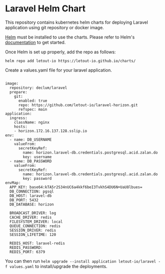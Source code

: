 # Laravel Helm Chart
This repository contains kubernetes helm charts for deploying Laravel application using git repository or docker image.


[Helm](https://helm.sh/) must be installed to use the charts. Please refer to Helm's [documentation](https://helm.sh/docs/) to get started.

Once Helm is set up properly, add the repo as follows:

```shell
helm repo add letout-io https://letout-io.github.io/charts/
```

Create a values.yaml file for your laravel application.

```shell

image:
  repository: declum/laravel
  prepare:
    git:
      enabled: true
      repo: https://github.com/letout-io/laravel-horizon.git
      refspec: main
application:
  ingress:
    className: nginx
    hosts:
    - horizon.172.16.137.128.sslip.io
env:
  - name: DB_USERNAME
    valueFrom:
      secretKeyRef:
        name: horizon.laravel-db.credentials.postgresql.acid.zalan.do
        key: username
  - name: DB_PASSWORD
    valueFrom:
      secretKeyRef:
        name: horizon.laravel-db.credentials.postgresql.acid.zalan.do
        key: password
envMap:
  APP_KEY: base64:kTA5r2S34nUC6a4kkf6beI3TvkhS4DU6N+UaU8lbues=
  DB_CONNECTION: pgsql
  DB_HOST: laravel-db
  DB_PORT: 5432
  DB_DATABASE: horizon

  BROADCAST_DRIVER: log
  CACHE_DRIVER: redis
  FILESYSTEM_DRIVER: local
  QUEUE_CONNECTION: redis
  SESSION_DRIVER: redis
  SESSION_LIFETIME: 120

  REDIS_HOST: laravel-redis
  REDIS_PASSWORD: 
  REDIS_PORT: 6379
```

You can then run `helm upgrade --install application letout-io/laravel -f values.yaml` to install/upgrade the deployments.
